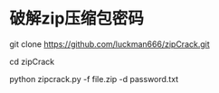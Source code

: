 # 破解zip压缩包密码
git clone https://github.com/luckman666/zipCrack.git

cd zipCrack

python zipcrack.py -f  file.zip -d password.txt
